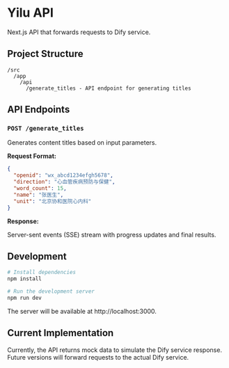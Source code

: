 # Yilu API

Next.js API that forwards requests to Dify service.

## Project Structure

```
/src
  /app
    /api
      /generate_titles - API endpoint for generating titles
```

## API Endpoints

### `POST /generate_titles`

Generates content titles based on input parameters.

**Request Format:**

```json
{
  "openid": "wx_abcd1234efgh5678",
  "direction": "心血管疾病预防与保健",
  "word_count": 15,
  "name": "张医生",
  "unit": "北京协和医院心内科"
}
```

**Response:**

Server-sent events (SSE) stream with progress updates and final results.

## Development

```bash
# Install dependencies
npm install

# Run the development server
npm run dev
```

The server will be available at http://localhost:3000.

## Current Implementation

Currently, the API returns mock data to simulate the Dify service response. Future versions will forward requests to the actual Dify service.

